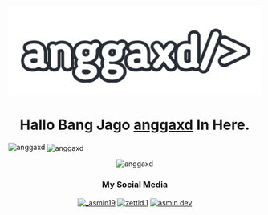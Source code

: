<p align="center">
 <img src="https://raw.githubusercontent.com/anggaxd/anggaxd/master/IMG_20200919_061139.png" width="640" title="Menu" alt="Menu">
</p>

<h1 align="center">Hallo <b>Bang Jago </b> <a href="https://instagram.com/gaaarzxd" target="_blank">anggaxd</a> In Here. </h1>

<p><img align="left" src="https://github-readme-stats.vercel.app/api/top-langs?username=anggaxd&show_icons=true&locale=en&layout=compact" alt="anggaxd" /></p>

<p>&nbsp;<img align="center" src="https://github-readme-stats.vercel.app/api?username=anggaxd&show_icons=true&locale=en" alt="anggaxd" /></p>
<p align="center"> <img src="https://komarev.com/ghpvc/?username=anggaxd&label=Profile%20views&color=0e75b6&style=flat" alt="anggaxd" /> </p>


<h3 align="center">My Social Media</h3>
<p align="center">
<a href="https://www.instagram.com/gaaarzxd" target="blank"><img align="center" src="https://cdn.jsdelivr.net/npm/simple-icons@3.0.1/icons/instagram.svg" alt="_asmin19" height="30" width="40" /></a>
<a href="https://www.facebook.com/gaaaarzxd" target="blank"><img align="center" src="https://cdn.jsdelivr.net/npm/simple-icons@3.0.1/icons/facebook.svg" alt="zettid.1" height="30" width="40" /></a>
<a href="https://m.youtube.com/channel/UCyRQesO6I0SgE2RbGfRPS7g" target="blank"><img align="center" src="https://cdn.jsdelivr.net/npm/simple-icons@3.0.1/icons/youtube.svg" alt="asmin dev" height="30" width="40" /></a>
</p>
